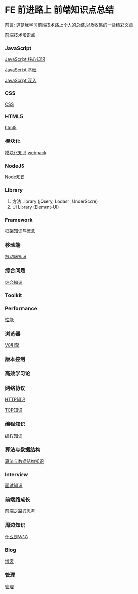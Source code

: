 # FE 前进路上 前端知识点总结

<p>前言: 这是我学习前端技术路上个人的总结,以及收集的一些精彩文章</p>

前端技术知识点

### JavaScript

[JavaScript 核心知识](./JavaScript/JavaScript核心知识.md)

[JavaScript 基础](./JavaScript/README.md)

[JavaScript 深入](./JavaScriptPlus/README.md)

### CSS

[CSS](https://github.com/ClarenceC/CSS-learn)

### HTML5
[html5](./html5/html知识.md)

### 模块化

[模块化知识](./Module/README.md)
[webpack](https://github.com/ClarenceC/webpack-learn)

### NodeJS

[Node知识](./Node/Node知识.md)

### Library
1. 方法 Library (jQuery, Lodash, UnderScore)
2. Ui Library (Element-UI)


### Framework

[框架知识与概念](./Framework/框架知识与概念.md)

### 移动端

[移动端知识](./mobile/mobile知识.md)

### 综合问题

[综合知识](./Comprehensive/comprehensive知识点.md)

### Toolkit

### Performance

[性能](./Performance/Performance知识.md)

### 浏览器


[V8引擎](./browser/V8引擎机制.md)


### 版本控制

### 高效学习论

### 网络协议

[HTTP知识](./HTTP/http协议知识点.md)

[TCP知识](./TCP/TCP知识.md)

### 编程知识

[编程知识](./Programming/README.md)

### 算法与数据结构

[算法与数据结构知识](./Algorithm/算法知识.md)

### Interview

[面试知识](https://github.com/ClarenceC/InterviewBook)

### 前端路成长

[前端之路的思考](./Grown/README.md)


### 周边知识

[什么是W3C](./Other/什么是W3C.md)

### Blog
[博客](./Blog/README.md)

### 管理

[管理](./Managerment/README.md)

